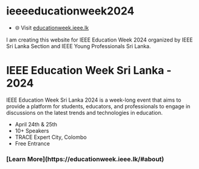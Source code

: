 # ieeeeducationweek2024

- 🌐 Visit [educationweek.ieee.lk](https://educationweek.ieee.lk/)

I am creating this website for IEEE Education Week 2024 organized by IEEE Sri Lanka Section and IEEE Young Professionals Sri Lanka.

<h1>IEEE Education Week Sri Lanka - 2024</h1>
<p>IEEE Education Week Sri Lanka 2024 is a week-long event that aims to provide a platform for students, educators, and professionals to engage in discussions on the latest trends and technologies in education.</p>

- April 24th & 25th
- 10+ Speakers
- TRACE Expert City, Colombo
- Free Entrance
<h3>[Learn More](https://educationweek.ieee.lk/#about)</h3>
